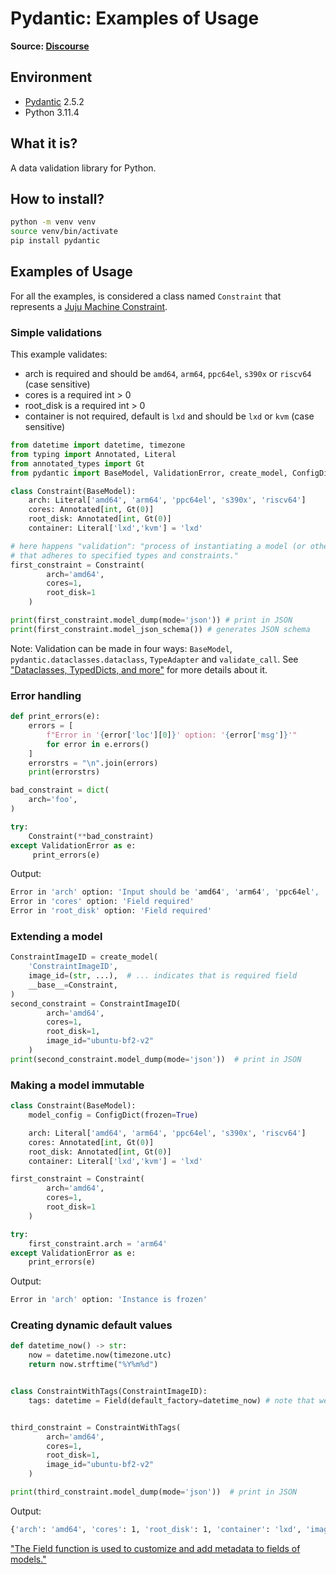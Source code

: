 # Pydantic: Examples of Usage
**Source: [Discourse](https://discourse.canonical.com/t/pydantic-examples-of-usage/2800)**

## Environment
* [Pydantic](https://docs.pydantic.dev/latest/) 2.5.2
* Python 3.11.4

## What it is?
A data validation library for Python.

## How to install?
```bash
python -m venv venv
source venv/bin/activate
pip install pydantic 
```

## Examples of Usage

For all the examples, is considered a class named `Constraint` that represents a [Juju Machine Constraint](https://juju.is/docs/juju/constraint).

### Simple validations

This example validates:
- arch is required and should be `amd64`, `arm64`, `ppc64el`, `s390x` or `riscv64` (case sensitive)
- cores is a required int > 0
- root_disk is a required int > 0
- container is not required, default is `lxd` and should be `lxd` or `kvm` (case sensitive)

```python
from datetime import datetime, timezone
from typing import Annotated, Literal
from annotated_types import Gt
from pydantic import BaseModel, ValidationError, create_model, ConfigDict, Field

class Constraint(BaseModel):
    arch: Literal['amd64', 'arm64', 'ppc64el', 's390x', 'riscv64']
    cores: Annotated[int, Gt(0)]
    root_disk: Annotated[int, Gt(0)]
    container: Literal['lxd','kvm'] = 'lxd'

# here happens "validation": "process of instantiating a model (or other type)
# that adheres to specified types and constraints."
first_constraint = Constraint(
        arch='amd64',
        cores=1,
        root_disk=1
    )

print(first_constraint.model_dump(mode='json')) # print in JSON
print(first_constraint.model_json_schema()) # generates JSON schema
```

Note: Validation can be made in four ways: `BaseModel`, `pydantic.dataclasses.dataclass`, `TypeAdapter` and `validate_call`. See ["Dataclasses, TypedDicts, and more"](https://docs.pydantic.dev/latest/why/#dataclasses-typeddict-more) for more details about it.

### Error handling

```python
def print_errors(e):
    errors = [
        f"Error in '{error['loc'][0]}' option: '{error['msg']}'"
        for error in e.errors()
    ]
    errorstrs = "\n".join(errors)
    print(errorstrs)

bad_constraint = dict(
    arch='foo',
)

try:
    Constraint(**bad_constraint)
except ValidationError as e:
     print_errors(e)
```

Output:
```bash
Error in 'arch' option: 'Input should be 'amd64', 'arm64', 'ppc64el', 's390x' or 'riscv64''
Error in 'cores' option: 'Field required'
Error in 'root_disk' option: 'Field required'
```

### Extending a model

```python
ConstraintImageID = create_model(
    'ConstraintImageID',
    image_id=(str, ...),  # ... indicates that is required field
    __base__=Constraint,
)
second_constraint = ConstraintImageID(
        arch='amd64',
        cores=1,
        root_disk=1,
        image_id="ubuntu-bf2-v2"
    )
print(second_constraint.model_dump(mode='json'))  # print in JSON
```

### Making a model immutable

```python
class Constraint(BaseModel):
    model_config = ConfigDict(frozen=True)

    arch: Literal['amd64', 'arm64', 'ppc64el', 's390x', 'riscv64']
    cores: Annotated[int, Gt(0)]
    root_disk: Annotated[int, Gt(0)]
    container: Literal['lxd','kvm'] = 'lxd'

first_constraint = Constraint(
        arch='amd64',
        cores=1,
        root_disk=1
    )

try:
    first_constraint.arch = 'arm64'
except ValidationError as e:
    print_errors(e)
```

Output:
```bash
Error in 'arch' option: 'Instance is frozen'
```

### Creating dynamic default values

```python
def datetime_now() -> str:
    now = datetime.now(timezone.utc)
    return now.strftime("%Y%m%d")


class ConstraintWithTags(ConstraintImageID):
    tags: datetime = Field(default_factory=datetime_now) # note that we are using Field now


third_constraint = ConstraintWithTags(
        arch='amd64',
        cores=1,
        root_disk=1,
        image_id="ubuntu-bf2-v2"
    )

print(third_constraint.model_dump(mode='json'))  # print in JSON
```

Output:
```bash
{'arch': 'amd64', 'cores': 1, 'root_disk': 1, 'container': 'lxd', 'image_id': 'ubuntu-bf2-v2', 'tags': '20231206'}
```

["The Field function is used to customize and add metadata to fields of models."](https://docs.pydantic.dev/latest/concepts/fields/)


